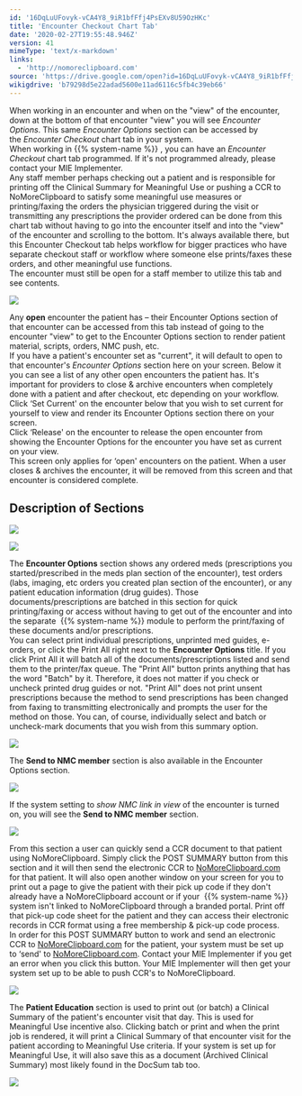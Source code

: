 ```yaml
---
id: '16DqLuUFovyk-vCA4Y8_9iR1bfFfj4PsEXv8U59OzHKc'
title: 'Encounter Checkout Chart Tab'
date: '2020-02-27T19:55:48.946Z'
version: 41
mimeType: 'text/x-markdown'
links:
  - 'http://nomoreclipboard.com'
source: 'https://drive.google.com/open?id=16DqLuUFovyk-vCA4Y8_9iR1bfFfj4PsEXv8U59OzHKc'
wikigdrive: 'b79298d5e22adad5600e11ad6116c5fb4c39eb66'
---
```

When working in an encounter and when on the "view" of the encounter, down at the bottom of that encounter "view" you will see *Encounter Options*. This same *Encounter Options* section can be accessed by the *Encounter Checkout* chart tab in your system.  
When working in {{% system-name %}} , you can have an *Encounter Checkout* chart tab programmed. If it's not programmed already, please contact your MIE Implementer.  
Any staff member perhaps checking out a patient and is responsible for printing off the Clinical Summary for Meaningful Use or pushing a CCR to NoMoreClipboard to satisfy some meaningful use measures or printing/faxing the orders the physician triggered during the visit or transmitting any prescriptions the provider ordered can be done from this chart tab without having to go into the encounter itself and into the "view" of the encounter and scrolling to the bottom. It's always available there, but this Encounter Checkout tab helps workflow for bigger practices who have separate checkout staff or workflow where someone else prints/faxes these orders, and other meaningful use functions.  
The encounter must still be open for a staff member to utilize this tab and see contents.

![](../encounter-checkout-chart-tab.assets/b76cc3645d13cd6a331ea155ed10609f.png)

Any **open** encounter the patient has – their Encounter Options section of that encounter can be accessed from this tab instead of going to the encounter "view" to get to the Encounter Options section to render patient material, scripts, orders, NMC push, etc.  
If you have a patient's encounter set as "current", it will default to open to that encounter's *Encounter Options* section here on your screen. Below it you can see a list of any other open encounters the patient has. It's important for providers to close & archive encounters when completely done with a patient and after checkout, etc depending on your workflow.  
Click ‘Set Current' on the encounter below that you wish to set current for yourself to view and render its Encounter Options section there on your screen.  
Click ‘Release' on the encounter to release the open encounter from showing the Encounter Options for the encounter you have set as current on your view.  
This screen only applies for ‘open' encounters on the patient. When a user closes & archives the encounter, it will be removed from this screen and that encounter is considered complete.

## Description of Sections


![](../encounter-checkout-chart-tab.assets/c4e87aec0ac1877fcf36c686837fd8d9.png)


![](../encounter-checkout-chart-tab.assets/19898845392a572fc23dde00c6840a3d.png)

The **Encounter Options** section shows any ordered meds (prescriptions you started/prescribed in the meds plan section of the encounter), test orders (labs, imaging, etc orders you created plan section of the encounter), or any patient education information (drug guides). Those documents/prescriptions are batched in this section for quick printing/faxing or access without having to get out of the encounter and into the separate  {{% system-name %}} module to perform the print/faxing of these documents and/or prescriptions.  
You can select print individual prescriptions, unprinted med guides, e-orders, or click the Print All right next to the **Encounter Options** title. If you click Print All it will batch all of the documents/prescriptions listed and send them to the printer/fax queue. The "Print All" button prints anything that has the word "Batch" by it. Therefore, it does not matter if you check or uncheck printed drug guides or not. "Print All" does not print unsent prescriptions because the method to send prescriptions has been changed from faxing to transmitting electronically and prompts the user for the method on those. You can, of course, individually select and batch or uncheck-mark documents that you wish from this summary option.

![](../encounter-checkout-chart-tab.assets/c4e87aec0ac1877fcf36c686837fd8d9.png)

The **Send to NMC member** section is also available in the Encounter Options section.

![](../encounter-checkout-chart-tab.assets/460f4c317273374f197a84caf890a787.png)

If the system setting to *show NMC link in view* of the encounter is turned on, you will see the **Send to NMC member** section.

![](../encounter-checkout-chart-tab.assets/f2583c80910dc601a2f02cbaac4ec676.png)

From this section a user can quickly send a CCR document to that patient using NoMoreClipboard. Simply click the POST SUMMARY button from this section and it will then send the electronic CCR to [NoMoreClipboard.com](http://nomoreclipboard.com) for that patient. It will also open another window on your screen for you to print out a page to give the patient with their pick up code if they don't already have a NoMoreClipboard account or if your  {{% system-name %}} system isn't linked to NoMoreClipboard through a branded portal. Print off that pick-up code sheet for the patient and they can access their electronic records in CCR format using a free membership & pick-up code process.  
In order for this POST SUMMARY button to work and send an electronic CCR to [NoMoreClipboard.com](http://nomoreclipboard.com) for the patient, your system must be set up to ‘send' to [NoMoreClipboard.com](http://nomoreclipboard.com). Contact your MIE Implementer if you get an error when you click this button. Your MIE Implementer will then get your system set up to be able to push CCR's to NoMoreClipboard.

![](../encounter-checkout-chart-tab.assets/464448d67a6cc7abe36307b50ae434fe.png)

The **Patient Education** section is used to print out (or batch) a Clinical Summary of the patient's encounter visit that day. This is used for Meaningful Use incentive also. Clicking batch or print and when the print job is rendered, it will print a Clinical Summary of that encounter visit for the patient according to Meaningful Use criteria. If your system is set up for Meaningful Use, it will also save this as a document (Archived Clinical Summary) most likely found in the DocSum tab too.

![](../encounter-checkout-chart-tab.assets/33d8fbda53aacb32fa373e246613a8e4.png)

